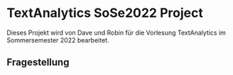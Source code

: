 # TextAnalytics SoSe2022 Project

Dieses Projekt wird von Dave und Robin für die Vorlesung TextAnalytics im Sommersemester 2022 bearbeitet.

## Fragestellung
